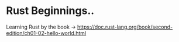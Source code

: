 # Rust Beginnings..

Learning Rust by the book -> https://doc.rust-lang.org/book/second-edition/ch01-02-hello-world.html
